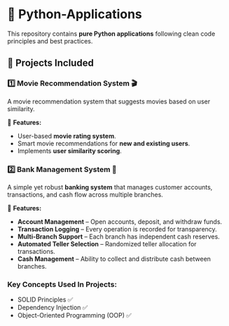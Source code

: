 # 🐍 Python-Applications

This repository contains **pure Python applications** following clean code principles and best practices.

## 📂 Projects Included

### **1️⃣ Movie Recommendation System 🎬**
A movie recommendation system that suggests movies based on user similarity.

🔹 **Features:**
- User-based **movie rating system**.
- Smart movie recommendations for **new and existing users**.
- Implements **user similarity scoring**.

### **2️⃣ Bank Management System 🏦**  
A simple yet robust **banking system** that manages customer accounts, transactions, and cash flow across multiple branches.

🔹 **Features:**  
- **Account Management** – Open accounts, deposit, and withdraw funds.  
- **Transaction Logging** – Every operation is recorded for transparency.  
- **Multi-Branch Support** – Each branch has independent cash reserves.  
- **Automated Teller Selection** – Randomized teller allocation for transactions.  
- **Cash Management** – Ability to collect and distribute cash between branches.  

### **Key Concepts Used In Projects:**  
- SOLID Principles ✅  
- Dependency Injection ✅  
- Object-Oriented Programming (OOP) ✅  
